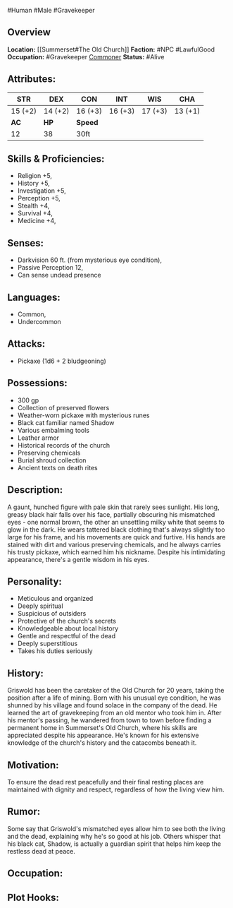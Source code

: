 #Human #Male #Gravekeeper

## Overview

**Location:** [[Summerset#The Old Church]]
**Faction:** #NPC #LawfulGood
**Occupation:** #Gravekeeper [Commoner](https://www.dndbeyond.com/monsters/5194951-commoner)
**Status:** #Alive

## Attributes:

| **STR** | **DEX** | **CON**   | **INT** | **WIS** | **CHA** |
| ------- | ------- | --------- | ------- | ------- | ------- |
| 15 (+2) | 14 (+2) | 16 (+3)   | 16 (+3) | 17 (+3) | 13 (+1) |
| **AC**  | **HP**  | **Speed** |         |         |         |
| 12      | 38      | 30ft      |         |         |         |

## Skills & Proficiencies:

- Religion +5,
- History +5,
- Investigation +5,
- Perception +5,
- Stealth +4,
- Survival +4,
- Medicine +4,

## Senses:

- Darkvision 60 ft. (from mysterious eye condition),
- Passive Perception 12,
- Can sense undead presence

## Languages:

- Common,
- Undercommon

## Attacks:

- Pickaxe (1d6 + 2 bludgeoning)

## Possessions:

- 300 gp
- Collection of preserved flowers
- Weather-worn pickaxe with mysterious runes
- Black cat familiar named Shadow
- Various embalming tools
- Leather armor
- Historical records of the church
- Preserving chemicals
- Burial shroud collection
- Ancient texts on death rites

## Description:

A gaunt, hunched figure with pale skin that rarely sees sunlight. His long, greasy black hair falls over his face, partially obscuring his mismatched eyes - one normal brown, the other an unsettling milky white that seems to glow in the dark. He wears tattered black clothing that's always slightly too large for his frame, and his movements are quick and furtive. His hands are stained with dirt and various preserving chemicals, and he always carries his trusty pickaxe, which earned him his nickname. Despite his intimidating appearance, there's a gentle wisdom in his eyes.

## Personality:

- Meticulous and organized
- Deeply spiritual
- Suspicious of outsiders
- Protective of the church's secrets
- Knowledgeable about local history
- Gentle and respectful of the dead
- Deeply superstitious
- Takes his duties seriously

## History:

Griswold has been the caretaker of the Old Church for 20 years, taking the position after a life of mining. Born with his unusual eye condition, he was shunned by his village and found solace in the company of the dead. He learned the art of gravekeeping from an old mentor who took him in. After his mentor's passing, he wandered from town to town before finding a permanent home in Summerset's Old Church, where his skills are appreciated despite his appearance. He's known for his extensive knowledge of the church's history and the catacombs beneath it.

## Motivation:

To ensure the dead rest peacefully and their final resting places are maintained with dignity and respect, regardless of how the living view him.

## Rumor:

Some say that Griswold's mismatched eyes allow him to see both the living and the dead, explaining why he's so good at his job. Others whisper that his black cat, Shadow, is actually a guardian spirit that helps him keep the restless dead at peace.

## Occupation:

## Plot Hooks:
